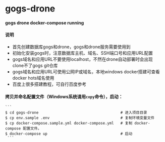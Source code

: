 # gogs-drone
#### gogs drone docker-compose running
#### 说明
- 首先创建数据库gogs和drone，gogs和drone服务需要使用到
- 初始化安装gogs时，注意数据库主机、域名、SSH端口号和应用URL配置
- gogs域名和应用URL不要使用localhost，不然在drone自动部署时会出现clone不了gogs git仓库
- gogs域名和应用URL可使用公网IP或域名，本地windows docker搭建可查看docker hots域名使用
- 百度上很多搭建教程，可自行百度参考

#### 拷贝并命名配置文件（Windows系统请用`copy`命令），启动：
    ```
    $ cd gogs-drone                                     # 进入项目目录
    $ cp env.sample .env                                # 复制环境变量文件
    $ cp docker-compose.sample.yml docker-compose.yml   # 复制 docker-compose 配置文件。
    $ docker-compose up                                 # 启动
     ```
